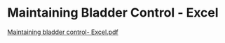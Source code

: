 # Maintaining Bladder Control - Excel

[Maintaining bladder control- Excel.pdf](Maintaining%20Bladder%20Control%20-%20Excel%2060f0f72b2e274abeb79e1359cdf4d5dc/Maintaining_bladder_control-_Excel.pdf)